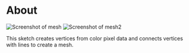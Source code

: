 # About 

![Screenshot of mesh](g1.png)
![Screenshot of mesh2](g2.png)

This sketch creates vertices from color pixel data and connects vertices with lines to create a mesh.
